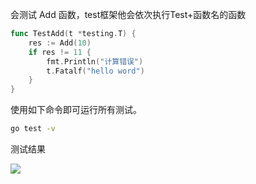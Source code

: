 

会测试 Add 函数，test框架他会依次执行Test+函数名的函数

```go
func TestAdd(t *testing.T) {
	res := Add(10)
	if res != 11 {
		fmt.Println("计算错误")
		t.Fatalf("hello word")
	}
}
```

使用如下命令即可运行所有测试。

```bash
go test -v
```

测试结果

![](https://raw.githubusercontent.com/matt17du/img/main/img/20210707150305.png)

